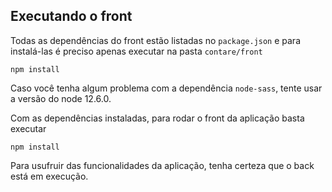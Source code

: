 ## Executando o front

Todas as dependências do front estão listadas no `package.json` e para instalá-las é preciso apenas executar na pasta `contare/front`
```
npm install
```


Caso você tenha algum problema com a dependência `node-sass`, tente usar a versão do node 12.6.0.

Com as dependências instaladas, para rodar o front da aplicação basta executar
```
npm install
```
 Para usufruir das funcionalidades da aplicação, tenha certeza que o back está em execução.